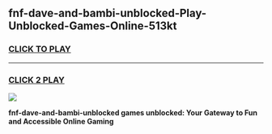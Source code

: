 
## fnf-dave-and-bambi-unblocked-Play-Unblocked-Games-Online-513kt
<h3>
<a href="https://premium76.site?title=fnf-dave-and-bambi-unblocked&ref=25A">CLICK TO PLAY</a></h3>
<hr>

<h3>
<a href="https://premium76.site?title=fnf-dave-and-bambi-unblocked&ref=25A">CLICK 2 PLAY</a>
  
</h3>

<a href="https://premium76.site?title=fnf-dave-and-bambi-unblocked&ref=25A"><img src="https://clearcache.store/games.png"></a>


**fnf-dave-and-bambi-unblocked games unblocked: Your Gateway to Fun and Accessible Online Gaming**
